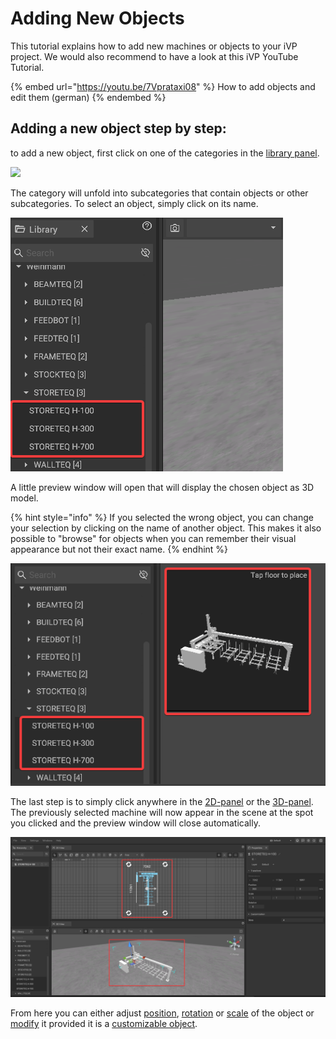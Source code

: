 # Adding New Objects

This tutorial explains how to add new machines or objects to your iVP project. We would also recommend to have a look at this iVP YouTube Tutorial.

{% embed url="https://youtu.be/7Vprataxi08" %}
How to add objects and edit them (german)
{% endembed %}

## Adding a new object step by step:

to add a new object, first click on one of the categories in the [library panel](../user-interface/library-panel.md).

![](../../../.gitbook/assets/library.png)

The category will unfold into subcategories that contain objects or other subcategories. To select an object, simply click on its name.

![](../../../.gitbook/assets/iVP_Planning_ObjectInteraction_AddNewObjects1.png)

A little preview window will open that will display the chosen object as 3D model.

{% hint style="info" %}
If you selected the wrong object, you can change your selection by clicking on the name of another object. This makes it also possible to "browse" for objects when you can remember their visual appearance but not their exact name.
{% endhint %}

![](../../../.gitbook/assets/iVP_Planning_ObjectInteraction_AddNewObjects2.png)

The last step is to simply click anywhere in the [2D-panel](../user-interface/the-2d-panel.md) or the [3D-panel](../user-interface/the-3d-panel.md). The previously selected machine will now appear in the scene at the spot you clicked and the preview window will close automatically.

![](../../../.gitbook/assets/iVP_Planning_ObjectInteraction_AddNewObjects3.png)

From here you can either adjust [position](./move-objects.md), [rotation](rotate-objects.md#rotate-objects) or [scale](rotate-objects.md#scale-objects) of the object or [modify](customizable-machines.md) it provided it is a [customizable object](customizable-machines.md).

